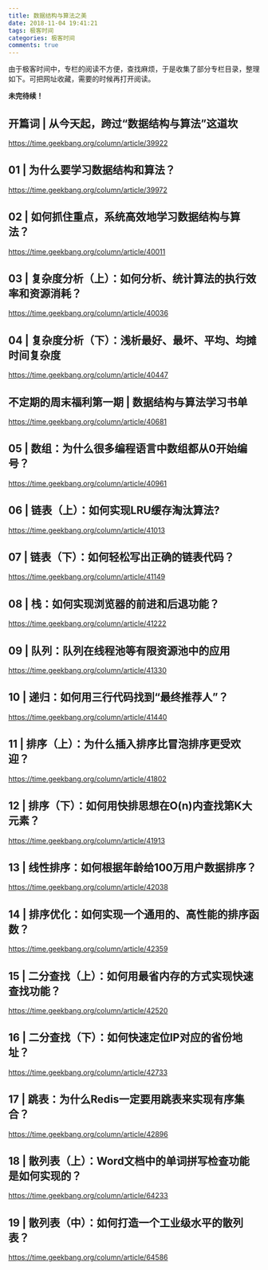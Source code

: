 ```yaml
---
title: 数据结构与算法之美
date: 2018-11-04 19:41:21
tags: 极客时间
categories: 极客时间
comments: true
---
```


由于极客时间中，专栏的阅读不方便，查找麻烦，于是收集了部分专栏目录，整理如下。可把网址收藏，需要的时候再打开阅读。


**未完待续！**

<!--more-->


##	开篇词 | 从今天起，跨过“数据结构与算法”这道坎	

https://time.geekbang.org/column/article/39922	 

##	01 | 为什么要学习数据结构和算法？	

https://time.geekbang.org/column/article/39972	 

##	02 | 如何抓住重点，系统高效地学习数据结构与算法？	

https://time.geekbang.org/column/article/40011	 

##	03 | 复杂度分析（上）：如何分析、统计算法的执行效率和资源消耗？	

https://time.geekbang.org/column/article/40036	 

##	04 | 复杂度分析（下）：浅析最好、最坏、平均、均摊时间复杂度	

https://time.geekbang.org/column/article/40447	 

##	不定期的周末福利第一期 | 数据结构与算法学习书单	

https://time.geekbang.org/column/article/40681	 

##	05 | 数组：为什么很多编程语言中数组都从0开始编号？	

https://time.geekbang.org/column/article/40961	 

##	06 | 链表（上）：如何实现LRU缓存淘汰算法?	

https://time.geekbang.org/column/article/41013	 

##	07 | 链表（下）：如何轻松写出正确的链表代码？	

https://time.geekbang.org/column/article/41149	 

##	08 | 栈：如何实现浏览器的前进和后退功能？	

https://time.geekbang.org/column/article/41222	 

##	09 | 队列：队列在线程池等有限资源池中的应用	

https://time.geekbang.org/column/article/41330	 

##	10 | 递归：如何用三行代码找到“最终推荐人”？	

https://time.geekbang.org/column/article/41440	 

##	11 | 排序（上）：为什么插入排序比冒泡排序更受欢迎？	

https://time.geekbang.org/column/article/41802	 

##	12 | 排序（下）：如何用快排思想在O(n)内查找第K大元素？	

https://time.geekbang.org/column/article/41913	 

##	13 | 线性排序：如何根据年龄给100万用户数据排序？	

https://time.geekbang.org/column/article/42038	 

##	14 | 排序优化：如何实现一个通用的、高性能的排序函数？	

https://time.geekbang.org/column/article/42359	 

##	15 | 二分查找（上）：如何用最省内存的方式实现快速查找功能？	

https://time.geekbang.org/column/article/42520	 

##	16 | 二分查找（下）：如何快速定位IP对应的省份地址？	

https://time.geekbang.org/column/article/42733	 

##	17 | 跳表：为什么Redis一定要用跳表来实现有序集合？	

https://time.geekbang.org/column/article/42896	 

##	18 | 散列表（上）：Word文档中的单词拼写检查功能是如何实现的？	

https://time.geekbang.org/column/article/64233	 

##	19 | 散列表（中）：如何打造一个工业级水平的散列表？	

https://time.geekbang.org/column/article/64586	 
